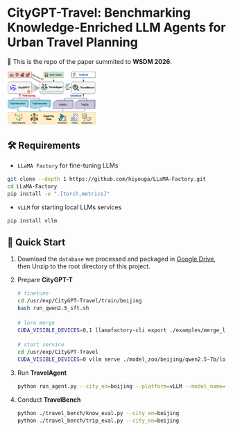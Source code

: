 # CityGPT-Travel: Benchmarking Knowledge-Enriched LLM Agents for Urban Travel Planning

:triangular_flag_on_post: This is the repo of the paper summited to **WSDM 2026**.

<img src="./fig/overview.png" style="zoom:20%;" >

## 🛠️ Requirements

- `LLaMA Factory` for fine-tuning LLMs
```bash
git clone --depth 1 https://github.com/hiyouga/LLaMA-Factory.git
cd LLaMA-Factory
pip install -e ".[torch,metrics]"
```

- `vLLM` for starting local LLMs services 
```bash
pip install vllm
```

## 📜 Quick Start

1. Download the `database`  we processed and packaged in [Google Drive](https://drive.google.com/file/d/1D8B5fyOd9QQZAjhF8IoAbZsZp7VRIlgC/view?usp=drive_link), then Unzip to the root directory of this project.

2. Prepare **CityGPT-T**
   ```bash
   # finetune 
   cd /usr/exp/CityGPT-Travel/train/beijing
   bash run_qwen2.5_sft.sh
   
   # lora merge
   CUDA_VISIBLE_DEVICES=0,1 llamafactory-cli export ./examples/merge_lora/qwen2.5_lora_sft.yaml
   
   # start service
   cd /usr/exp/CityGPT-Travel
   CUDA_VISIBLE_DEVICES=0 vllm serve ./model_zoo/beijing/qwen2.5-7b/lora_merged --port 23199 --dtype auto --api-key sk-token-2025 --enable-auto-tool-choice --tool-call-parser hermes
   ```

3. Run **TravelAgent**
   ```bash
   python run_agent.py --city_en=beijing --platform=vLLM --model_name=citygpt-t-beijing
   ```

4. Conduct **TravelBench**
   ```bash
   python ./travel_bench/know_eval.py --city_en=beijing
   python ./travel_bench/trip_eval.py --city_en=beijing
   ```
